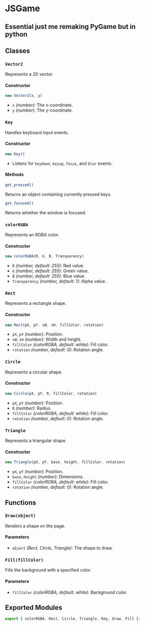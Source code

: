 # JSGame
## Essential just me remaking PyGame but in python

## Classes

### `Vector2`
Represents a 2D vector.

#### Constructor
```js
new Vector2(x, y)
```
- `x` *(number)*: The x-coordinate.
- `y` *(number)*: The y-coordinate.

### `Key`
Handles keyboard input events.

#### Constructor
```js
new Key()
```
- Listens for `keydown`, `keyup`, `focus`, and `blur` events.

#### Methods
```js
get_pressed()
```
Returns an object containing currently pressed keys.

```js
get_focused()
```
Returns whether the window is focused.

### `colorRGBA`
Represents an RGBA color.

#### Constructor
```js
new colorRGBA(R, G, B, Transparency)
```
- `R` *(number, default: 255)*: Red value.
- `G` *(number, default: 255)*: Green value.
- `B` *(number, default: 255)*: Blue value.
- `Transparency` *(number, default: 1)*: Alpha value.

### `Rect`
Represents a rectangle shape.

#### Constructor
```js
new Rect(pX, pY, sW, sH, fillColor, rotation)
```
- `pX`, `pY` *(number)*: Position.
- `sW`, `sH` *(number)*: Width and height.
- `fillColor` *(colorRGBA, default: white)*: Fill color.
- `rotation` *(number, default: 0)*: Rotation angle.

### `Circle`
Represents a circular shape.

#### Constructor
```js
new Circle(pX, pY, R, fillColor, rotation)
```
- `pX`, `pY` *(number)*: Position.
- `R` *(number)*: Radius.
- `fillColor` *(colorRGBA, default: white)*: Fill color.
- `rotation` *(number, default: 0)*: Rotation angle.

### `Triangle`
Represents a triangular shape.

#### Constructor
```js
new Triangle(pX, pY, base, height, fillColor, rotation)
```
- `pX`, `pY` *(number)*: Position.
- `base`, `height` *(number)*: Dimensions.
- `fillColor` *(colorRGBA, default: white)*: Fill color.
- `rotation` *(number, default: 0)*: Rotation angle.

## Functions

### `Draw(object)`
Renders a shape on the page.

#### Parameters
- `object` *(Rect, Circle, Triangle)*: The shape to draw.

### `Fill(fillColor)`
Fills the background with a specified color.

#### Parameters
- `fillColor` *(colorRGBA, default: white)*: Background color.

## Exported Modules
```js
export { colorRGBA, Rect, Circle, Triangle, Key, Draw, Fill };
